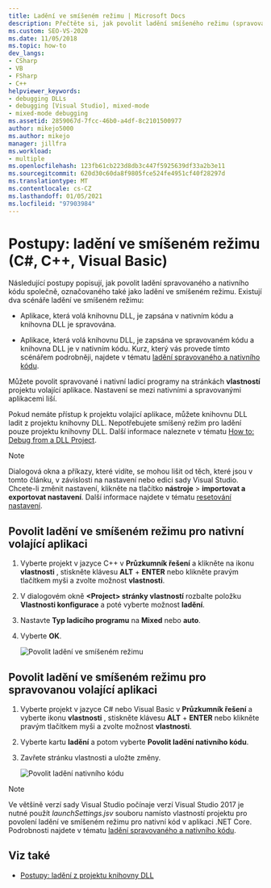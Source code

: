 ```yaml
---
title: Ladění ve smíšeném režimu | Microsoft Docs
description: Přečtěte si, jak povolit ladění smíšeného režimu (spravovaný a nativní kód) na stránkách vlastností projektu volající aplikace.
ms.custom: SEO-VS-2020
ms.date: 11/05/2018
ms.topic: how-to
dev_langs:
- CSharp
- VB
- FSharp
- C++
helpviewer_keywords:
- debugging DLLs
- debugging [Visual Studio], mixed-mode
- mixed-mode debugging
ms.assetid: 2859067d-7fcc-46b0-a4df-8c2101500977
author: mikejo5000
ms.author: mikejo
manager: jillfra
ms.workload:
- multiple
ms.openlocfilehash: 123fb61cb223d8db3c447f5925639df33a2b3e11
ms.sourcegitcommit: 620d30c60da8f9805fce524fe4951cf40f28297d
ms.translationtype: MT
ms.contentlocale: cs-CZ
ms.lasthandoff: 01/05/2021
ms.locfileid: "97903984"
---
```

# <a name="how-to-debug-in-mixed-mode-c-c-visual-basic"></a>Postupy: ladění ve smíšeném režimu (C#, C++, Visual Basic)

Následující postupy popisují, jak povolit ladění spravovaného a nativního kódu společně, označovaného také jako ladění ve smíšeném režimu. Existují dva scénáře ladění ve smíšeném režimu:

- Aplikace, která volá knihovnu DLL, je zapsána v nativním kódu a knihovna DLL je spravována.

- Aplikace, která volá knihovnu DLL, je zapsána ve spravovaném kódu a knihovna DLL je v nativním kódu. Kurz, který vás provede tímto scénářem podrobněji, najdete v tématu [ladění spravovaného a nativního kódu](../debugger/how-to-debug-managed-and-native-code.md).

Můžete povolit spravované i nativní ladicí programy na stránkách **vlastností** projektu volající aplikace. Nastavení se mezi nativními a spravovanými aplikacemi liší.

Pokud nemáte přístup k projektu volající aplikace, můžete knihovnu DLL ladit z projektu knihovny DLL. Nepotřebujete smíšený režim pro ladění pouze projektu knihovny DLL. Další informace naleznete v tématu [How to: Debug from a DLL Project](../debugger/how-to-debug-from-a-dll-project.md).

> [!NOTE]
> Dialogová okna a příkazy, které vidíte, se mohou lišit od těch, které jsou v tomto článku, v závislosti na nastavení nebo edici sady Visual Studio. Chcete-li změnit nastavení, klikněte na tlačítko **nástroje**  >  **importovat a exportovat nastavení**. Další informace najdete v tématu [resetování nastavení](../ide/environment-settings.md#reset-settings).

## <a name="enable-mixed-mode-debugging-for-a-native-calling-app"></a>Povolit ladění ve smíšeném režimu pro nativní volající aplikaci

1. Vyberte projekt v jazyce C++ v **Průzkumník řešení** a klikněte na ikonu **vlastnosti** , stiskněte klávesu **ALT** + **ENTER** nebo klikněte pravým tlačítkem myši a zvolte možnost **vlastnosti**.

1. V dialogovém okně **\<Project> stránky vlastností** rozbalte položku **Vlastnosti konfigurace** a poté vyberte možnost **ladění**.

1. Nastavte **Typ ladicího programu** na **Mixed** nebo **auto**.

1. Vyberte **OK**.

   ![Povolit ladění ve smíšeném režimu](../debugger/media/dbg-mixed-mode-from-native.png "Povolit ladění ve smíšeném režimu")

## <a name="enable-mixed-mode-debugging-for-a-managed-calling-app"></a>Povolit ladění ve smíšeném režimu pro spravovanou volající aplikaci

1. Vyberte projekt v jazyce C# nebo Visual Basic v **Průzkumník řešení** a vyberte ikonu **vlastnosti** , stiskněte klávesu **ALT** + **ENTER** nebo klikněte pravým tlačítkem myši a zvolte možnost **vlastnosti**.

1. Vyberte kartu **ladění** a potom vyberte **Povolit ladění nativního kódu**.

1. Zavřete stránku vlastnosti a uložte změny.

   ![Povolit ladění nativního kódu](../debugger/media/dbg-mixed-mode-from-csharp.png "Povolit ladění nativního kódu")

> [!NOTE]
> Ve většině verzí sady Visual Studio počínaje verzí Visual Studio 2017 je nutné použít *launchSettings.jsv* souboru namísto vlastností projektu pro povolení ladění ve smíšeném režimu pro nativní kód v aplikaci .NET Core. Podrobnosti najdete v tématu [ladění spravovaného a nativního kódu](../debugger/how-to-debug-managed-and-native-code.md).

## <a name="see-also"></a>Viz také

- [Postupy: ladění z projektu knihovny DLL](../debugger/how-to-debug-from-a-dll-project.md)